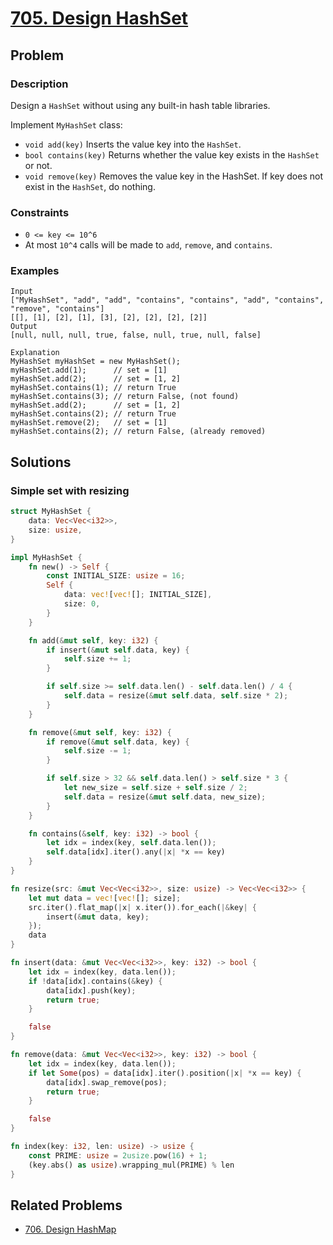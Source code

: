 # [705. Design HashSet](https://leetcode.com/problems/design-hashset/)

## Problem

### Description

Design a `HashSet` without using any built-in hash table libraries.

Implement `MyHashSet` class:

* `void add(key)` Inserts the value key into the `HashSet`.
* `bool contains(key)` Returns whether the value key exists in the `HashSet` or
  not.
* `void remove(key)` Removes the value key in the HashSet. If key does not exist
  in the `HashSet`, do nothing.

### Constraints

* `0 <= key <= 10^6`
* At most `10^4` calls will be made to `add`, `remove`, and `contains`.

### Examples

```text
Input
["MyHashSet", "add", "add", "contains", "contains", "add", "contains", "remove", "contains"]
[[], [1], [2], [1], [3], [2], [2], [2], [2]]
Output
[null, null, null, true, false, null, true, null, false]

Explanation
MyHashSet myHashSet = new MyHashSet();
myHashSet.add(1);      // set = [1]
myHashSet.add(2);      // set = [1, 2]
myHashSet.contains(1); // return True
myHashSet.contains(3); // return False, (not found)
myHashSet.add(2);      // set = [1, 2]
myHashSet.contains(2); // return True
myHashSet.remove(2);   // set = [1]
myHashSet.contains(2); // return False, (already removed)
```

## Solutions

### Simple set with resizing

```rust
struct MyHashSet {
    data: Vec<Vec<i32>>,
    size: usize,
}

impl MyHashSet {
    fn new() -> Self {
        const INITIAL_SIZE: usize = 16;
        Self {
            data: vec![vec![]; INITIAL_SIZE],
            size: 0,
        }
    }

    fn add(&mut self, key: i32) {
        if insert(&mut self.data, key) {
            self.size += 1;
        }

        if self.size >= self.data.len() - self.data.len() / 4 {
            self.data = resize(&mut self.data, self.size * 2);
        }
    }

    fn remove(&mut self, key: i32) {
        if remove(&mut self.data, key) {
            self.size -= 1;
        }

        if self.size > 32 && self.data.len() > self.size * 3 {
            let new_size = self.size + self.size / 2;
            self.data = resize(&mut self.data, new_size);
        }
    }

    fn contains(&self, key: i32) -> bool {
        let idx = index(key, self.data.len());
        self.data[idx].iter().any(|x| *x == key)
    }
}

fn resize(src: &mut Vec<Vec<i32>>, size: usize) -> Vec<Vec<i32>> {
    let mut data = vec![vec![]; size];
    src.iter().flat_map(|x| x.iter()).for_each(|&key| {
        insert(&mut data, key);
    });
    data
}

fn insert(data: &mut Vec<Vec<i32>>, key: i32) -> bool {
    let idx = index(key, data.len());
    if !data[idx].contains(&key) {
        data[idx].push(key);
        return true;
    }

    false
}

fn remove(data: &mut Vec<Vec<i32>>, key: i32) -> bool {
    let idx = index(key, data.len());
    if let Some(pos) = data[idx].iter().position(|x| *x == key) {
        data[idx].swap_remove(pos);
        return true;
    }

    false
}

fn index(key: i32, len: usize) -> usize {
    const PRIME: usize = 2usize.pow(16) + 1;
    (key.abs() as usize).wrapping_mul(PRIME) % len
}
```

## Related Problems

* [706. Design HashMap](706%20-%20Design%20HashMap.md)
